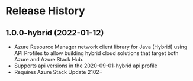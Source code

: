 # Release History

## 1.0.0-hybrid (2022-01-12)

- Azure Resource Manager network client library for Java (Hybrid) using API Profiles to allow building hybrid cloud solutions
that target both Azure and Azure Stack Hub.
- Supports api versions in the 2020-09-01-hybrid api profile
- Requires Azure Stack Update 2102+
